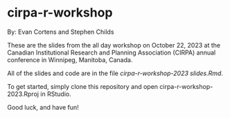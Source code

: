 # cirpa-r-workshop
By: Evan Cortens and Stephen Childs

These are the slides from the all day workshop on October 22, 2023 at the Canadian Institutional Research and Planning Association (CIRPA) annual conference in Winnipeg, Manitoba, Canada.

All of the slides and code are in the file *cirpa-r-workshop-2023 slides.Rmd*.

To get started, simply clone this repository and open cirpa-r-workshop-2023.Rproj in RStudio.

Good luck, and have fun!
